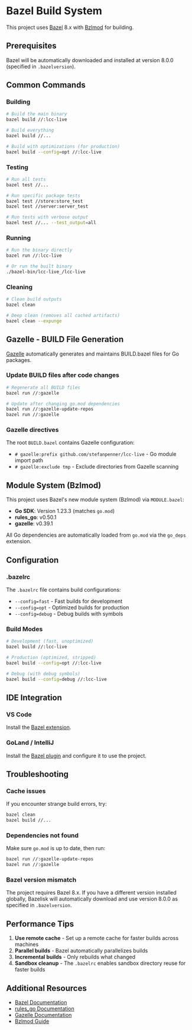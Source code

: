 # Bazel Build System

This project uses [Bazel](https://bazel.build/) 8.x with [Bzlmod](https://bazel.build/external/module) for building.

## Prerequisites

Bazel will be automatically downloaded and installed at version 8.0.0 (specified in `.bazelversion`).

## Common Commands

### Building

```bash
# Build the main binary
bazel build //:lcc-live

# Build everything
bazel build //...

# Build with optimizations (for production)
bazel build --config=opt //:lcc-live
```

### Testing

```bash
# Run all tests
bazel test //...

# Run specific package tests
bazel test //store:store_test
bazel test //server:server_test

# Run tests with verbose output
bazel test //... --test_output=all
```

### Running

```bash
# Run the binary directly
bazel run //:lcc-live

# Or run the built binary
./bazel-bin/lcc-live_/lcc-live
```

### Cleaning

```bash
# Clean build outputs
bazel clean

# Deep clean (removes all cached artifacts)
bazel clean --expunge
```

## Gazelle - BUILD File Generation

[Gazelle](https://github.com/bazelbuild/bazel-gazelle) automatically generates and maintains BUILD.bazel files for Go packages.

### Update BUILD files after code changes

```bash
# Regenerate all BUILD files
bazel run //:gazelle

# Update after changing go.mod dependencies
bazel run //:gazelle-update-repos
bazel run //:gazelle
```

### Gazelle directives

The root `BUILD.bazel` contains Gazelle configuration:
- `# gazelle:prefix github.com/stefanpenner/lcc-live` - Go module import path
- `# gazelle:exclude tmp` - Exclude directories from Gazelle scanning

## Module System (Bzlmod)

This project uses Bazel's new module system (Bzlmod) via `MODULE.bazel`:

- **Go SDK**: Version 1.23.3 (matches `go.mod`)
- **rules_go**: v0.50.1
- **gazelle**: v0.39.1

All Go dependencies are automatically loaded from `go.mod` via the `go_deps` extension.

## Configuration

### .bazelrc

The `.bazelrc` file contains build configurations:
- `--config=fast` - Fast builds for development
- `--config=opt` - Optimized builds for production  
- `--config=debug` - Debug builds with symbols

### Build Modes

```bash
# Development (fast, unoptimized)
bazel build //:lcc-live

# Production (optimized, stripped)
bazel build --config=opt //:lcc-live

# Debug (with debug symbols)
bazel build --config=debug //:lcc-live
```

## IDE Integration

### VS Code

Install the [Bazel extension](https://marketplace.visualstudio.com/items?itemName=BazelBuild.vscode-bazel).

### GoLand / IntelliJ

Install the [Bazel plugin](https://plugins.jetbrains.com/plugin/8609-bazel) and configure it to use the project.

## Troubleshooting

### Cache issues

If you encounter strange build errors, try:
```bash
bazel clean
bazel build //...
```

### Dependencies not found

Make sure `go.mod` is up to date, then run:
```bash
bazel run //:gazelle-update-repos
bazel run //:gazelle
```

### Bazel version mismatch

The project requires Bazel 8.x. If you have a different version installed globally, Bazelisk will automatically download and use version 8.0.0 as specified in `.bazelversion`.

## Performance Tips

1. **Use remote cache** - Set up a remote cache for faster builds across machines
2. **Parallel builds** - Bazel automatically parallelizes builds
3. **Incremental builds** - Only rebuilds what changed
4. **Sandbox cleanup** - The `.bazelrc` enables sandbox directory reuse for faster builds

## Additional Resources

- [Bazel Documentation](https://bazel.build/)
- [rules_go Documentation](https://github.com/bazelbuild/rules_go)
- [Gazelle Documentation](https://github.com/bazelbuild/bazel-gazelle)
- [Bzlmod Guide](https://bazel.build/external/module)

